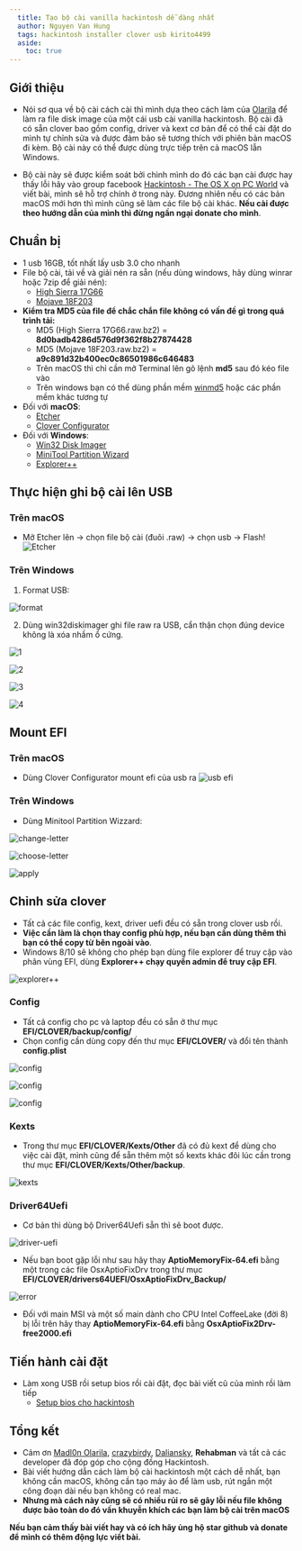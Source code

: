 ```yaml
---
  title: Tạo bộ cài vanilla hackintosh dễ dàng nhất
  author: Nguyen Van Hung
  tags: hackintosh installer clover usb kirito4499
  aside:
    toc: true
---
```


## Giới thiệu

- Nói sơ qua về bộ cài cách cài thì mình dựa theo cách làm của [Olarila](https://olarila.com/forum/index.php) để làm ra file disk image của một cái usb cài vanilla hackintosh. Bộ cài đã có sẵn clover bao gồm config, driver và kext cơ bản để có thể cài đặt do mình tự chỉnh sửa và được đảm bảo sẽ tương thích với phiên bản macOS đi kèm. Bộ cài này có thể được dùng trực tiếp trên cả macOS lẫn Windows.

- Bộ cài này sẽ được kiểm soát bởi chình mình do đó các bạn cài được hay thấy lỗi hãy vào group facebook [Hackintosh - The OS X on PC World](https://www.facebook.com/groups/hackintoshPC/) và viết bài, mình sẽ hỗ trợ chính ở trong này. Đương nhiên nếu có các bản macOS mới hơn thì mình cũng sẽ làm các file bộ cài khác. __Nếu cài được theo hướng dẫn của mình thì đừng ngần ngại donate cho mình__.

## Chuẩn bị
+ 1 usb 16GB, tốt nhất lấy usb 3.0 cho nhanh
+ File bộ cài, tải về và giải nén ra sẵn (nếu dùng windows, hãy dùng winrar hoặc 7zip để giải nén):
  - [High Sierra 17G66](https://drive.google.com/file/d/1QAprop0CsmKaTLsbxoPOdj4i2AgYlSpE/view?usp=sharing)
  - [Mojave 18F203](https://drive.google.com/file/d/1yiMlBO7zCgHdLLPN1R4oukNAt7_hZOrc/view?usp=sharing)
+ __Kiểm tra MD5 của file để chắc chắn file không có vấn đề gì trong quá trình tải:__
  - MD5 (High Sierra 17G66.raw.bz2) = __8d0badb4286d576d9f362f8b27874428__
  - MD5 (Mojave 18F203.raw.bz2) = __a9c891d32b400ec0c86501986c646483__
  - Trên macOS thì chỉ cần mở Terminal lên gõ lệnh __md5__ sau đó kéo file vào
  - Trên windows bạn có thể dùng phần mềm [winmd5](http://www.winmd5.com/) hoặc các phần mềm khác tương tự
+ Đối với __macOS__:
  - [Etcher](https://www.balena.io/etcher/)
  - [Clover Configurator](https://mackie100projects.altervista.org/download-clover-configurator/)
+ Đối với __Windows__:
  - [Win32 Disk Imager](https://sourceforge.net/projects/win32diskimager/)
  - [MiniTool Partition Wizard](https://www.partitionwizard.com/free-partition-manager.html)
  - [Explorer++](https://explorerplusplus.com/download)

## Thực hiện ghi bộ cài lên USB

### Trên macOS
  - Mở Etcher lên -> chọn file bộ cài (đuôi .raw) -> chọn usb -> Flash!
  ![Etcher](/assets/images/hackintosh/etcher/etcher.png)

### Trên Windows
  1. Format USB:

![format](/assets/images/hackintosh/windows/format-usb.png)

  2. Dùng win32diskimager ghi file raw ra USB, cẩn thận chọn đúng device không là xóa nhầm ổ cứng.

![1](/assets/images/hackintosh/windows/win32diskimager.png)

![2](/assets/images/hackintosh/windows/show-all.png)

![3](/assets/images/hackintosh/windows/choose-image.png)

![4](/assets/images/hackintosh/windows/write-image.png)

## Mount EFI
### Trên macOS
+ Dùng Clover Configurator mount efi của usb ra
  ![usb efi](/assets/images/hackintosh/cc/cc-usb.png)

### Trên Windows
+ Dùng Minitool Partition Wizzard:

![change-letter](/assets/images/hackintosh/windows/change-letter.png)

![choose-letter](/assets/images/hackintosh/windows/choose-letter.png)

![apply](/assets/images/hackintosh/windows/apply.png)


## Chỉnh sửa clover

+ Tất cả các file config, kext, driver uefi đều có sẵn trong clover usb rồi.
+ __Việc cần làm là chọn thay config phù hợp, nếu bạn cần dùng thêm thì bạn có thể copy từ bên ngoài vào__.
+ Windows 8/10 sẽ không cho phép bạn dùng file explorer để truy cập vào phân vùng EFI, dùng __Explorer++ chạy quyền admin để truy cập EFI__.

![explorer++](/assets/images/hackintosh/windows/explorer++.png)


### Config
+ Tất cả config cho pc và laptop đều có sẵn ở thư mục __EFI/CLOVER/backup/config/__
+ Chọn config cần dùng copy đến thư mục __EFI/CLOVER/__ và đổi tên thành __config.plist__

![config](/assets/images/hackintosh/usb-efi/config-laptop.png)

![config](/assets/images/hackintosh/usb-efi/config-pc-dgpu.png)

![config](/assets/images/hackintosh/usb-efi/config-pc-igpu.png)

### Kexts
+ Trong thư mục __EFI/CLOVER/Kexts/Other__ đã có đủ kext để dùng cho việc cài đặt, mình cũng để sẵn thêm một số kexts khác đôi lúc cần trong thư mục __EFI/CLOVER/Kexts/Other/backup__.

![kexts](/assets/images/hackintosh/usb-efi/kexts.png)

### Driver64Uefi
+ Cơ bản thì dùng bộ Driver64Uefi sẵn thì sẽ boot được.

![driver-uefi](/assets/images/hackintosh/usb-efi/driver-uefi.png)

+ Nếu bạn boot gặp lỗi như sau hãy thay __AptioMemoryFix-64.efi__ bằng một trong các file OsxAptioFixDrv trong thư mục __EFI/CLOVER/drivers64UEFI/OsxAptioFixDrv_Backup/__

![error](/assets/images/hackintosh/boot/error-boot.png)

+ Đối với main MSI và một số main dành cho CPU Intel CoffeeLake (đời 8) bị lỗi trên hãy thay __AptioMemoryFix-64.efi__ bằng __OsxAptioFix2Drv-free2000.efi__

## Tiến hành cài đặt
+ Làm xong USB rồi setup bios rồi cài đặt, đọc bài viết cũ của mình rồi làm tiếp
  - [Setup bios cho hackintosh](https://vanhung4499.github.io/2019/04/21/setup-bios-cho-hackintosh.html)

## Tổng kết

+ Cảm ơn [Madl0n Olarila](https://www.insanelymac.com/forum/profile/557433-mald0n/), [crazybirdy](https://www.insanelymac.com/forum/profile/61100-crazybirdy/), [Daliansky](https://blog.daliansky.net/about/), __Rehabman__ và tất cả các developer đã đóp góp cho cộng đồng Hackintosh.
+ Bài viết hướng dẫn cách làm bộ cài hackintosh một cách dễ nhất, bạn không cần macOS, không cần tạo máy ảo để làm usb, rút ngắn một công đoạn dài nếu bạn không có real mac.
+ __Nhưng mà cách này cũng sẽ có nhiều rủi ro sẽ gây lỗi nếu file không được bảo toàn do đó vấn khuyễn khích các bạn làm bộ cài trên macOS__

__Nếu bạn cảm thấy bài viết hay và có ích hãy ủng hộ star github và donate để mình có thêm động lực viết bài.__
